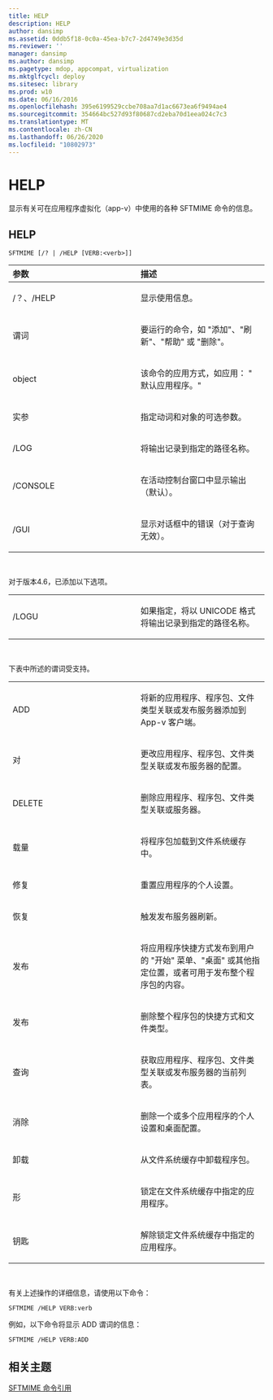 ```yaml
---
title: HELP
description: HELP
author: dansimp
ms.assetid: 0ddb5f18-0c0a-45ea-b7c7-2d4749e3d35d
ms.reviewer: ''
manager: dansimp
ms.author: dansimp
ms.pagetype: mdop, appcompat, virtualization
ms.mktglfcycl: deploy
ms.sitesec: library
ms.prod: w10
ms.date: 06/16/2016
ms.openlocfilehash: 395e6199529ccbe708aa7d1ac6673ea6f9494ae4
ms.sourcegitcommit: 354664bc527d93f80687cd2eba70d1eea024c7c3
ms.translationtype: MT
ms.contentlocale: zh-CN
ms.lasthandoff: 06/26/2020
ms.locfileid: "10802973"
---
```

# HELP


显示有关可在应用程序虚拟化（app-v）中使用的各种 SFTMIME 命令的信息。

## HELP


`SFTMIME [/? | /HELP [VERB:<verb>]]`

<table>
<colgroup>
<col width="50%" />
<col width="50%" />
</colgroup>
<thead>
<tr class="header">
<th align="left">参数</th>
<th align="left">描述</th>
</tr>
</thead>
<tbody>
<tr class="odd">
<td align="left"><p>/？、/HELP</p></td>
<td align="left"><p>显示使用信息。</p></td>
</tr>
<tr class="even">
<td align="left"><p>谓词</p></td>
<td align="left"><p>要运行的命令，如 "添加"、"刷新"、"帮助" 或 "删除"。</p></td>
</tr>
<tr class="odd">
<td align="left"><p>object</p></td>
<td align="left"><p>该命令的应用方式，如应用： &quot; 默认应用程序。&quot;</p></td>
</tr>
<tr class="even">
<td align="left"><p>实参</p></td>
<td align="left"><p>指定动词和对象的可选参数。</p></td>
</tr>
<tr class="odd">
<td align="left"><p>/LOG</p></td>
<td align="left"><p>将输出记录到指定的路径名称。</p></td>
</tr>
<tr class="even">
<td align="left"><p>/CONSOLE</p></td>
<td align="left"><p>在活动控制台窗口中显示输出（默认）。</p></td>
</tr>
<tr class="odd">
<td align="left"><p>/GUI</p></td>
<td align="left"><p>显示对话框中的错误（对于查询无效）。</p></td>
</tr>
</tbody>
</table>

 

对于版本4.6，已添加以下选项。

<table>
<colgroup>
<col width="50%" />
<col width="50%" />
</colgroup>
<tbody>
<tr class="odd">
<td align="left"><p>/LOGU</p></td>
<td align="left"><p>如果指定，将以 UNICODE 格式将输出记录到指定的路径名称。</p></td>
</tr>
</tbody>
</table>

 

下表中所述的谓词受支持。

<table>
<colgroup>
<col width="50%" />
<col width="50%" />
</colgroup>
<tbody>
<tr class="odd">
<td align="left"><p>ADD</p></td>
<td align="left"><p>将新的应用程序、程序包、文件类型关联或发布服务器添加到 App-v 客户端。</p></td>
</tr>
<tr class="even">
<td align="left"><p>对</p></td>
<td align="left"><p>更改应用程序、程序包、文件类型关联或发布服务器的配置。</p></td>
</tr>
<tr class="odd">
<td align="left"><p>DELETE</p></td>
<td align="left"><p>删除应用程序、程序包、文件类型关联或服务器。</p></td>
</tr>
<tr class="even">
<td align="left"><p>载量</p></td>
<td align="left"><p>将程序包加载到文件系统缓存中。</p></td>
</tr>
<tr class="odd">
<td align="left"><p>修复</p></td>
<td align="left"><p>重置应用程序的个人设置。</p></td>
</tr>
<tr class="even">
<td align="left"><p>恢复</p></td>
<td align="left"><p>触发发布服务器刷新。</p></td>
</tr>
<tr class="odd">
<td align="left"><p>发布</p></td>
<td align="left"><p>将应用程序快捷方式发布到用户的 "开始" 菜单、"桌面" 或其他指定位置，或者可用于发布整个程序包的内容。</p></td>
</tr>
<tr class="even">
<td align="left"><p>发布</p></td>
<td align="left"><p>删除整个程序包的快捷方式和文件类型。</p></td>
</tr>
<tr class="odd">
<td align="left"><p>查询</p></td>
<td align="left"><p>获取应用程序、程序包、文件类型关联或发布服务器的当前列表。</p></td>
</tr>
<tr class="even">
<td align="left"><p>消除</p></td>
<td align="left"><p>删除一个或多个应用程序的个人设置和桌面配置。</p></td>
</tr>
<tr class="odd">
<td align="left"><p>卸载</p></td>
<td align="left"><p>从文件系统缓存中卸载程序包。</p></td>
</tr>
<tr class="even">
<td align="left"><p>形</p></td>
<td align="left"><p>锁定在文件系统缓存中指定的应用程序。</p></td>
</tr>
<tr class="odd">
<td align="left"><p>钥匙</p></td>
<td align="left"><p>解除锁定文件系统缓存中指定的应用程序。</p></td>
</tr>
</tbody>
</table>

 

有关上述操作的详细信息，请使用以下命令：

`SFTMIME /HELP VERB:verb`

例如，以下命令将显示 ADD 谓词的信息：

`SFTMIME /HELP VERB:ADD`

## 相关主题


[SFTMIME 命令引用](sftmime--command-reference.md)

 

 





